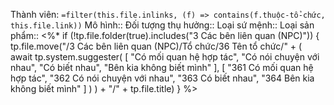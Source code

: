 Thành viên: `=filter(this.file.inlinks, (f) => contains(f.thuộc-tổ-chức, this.file.link))`
Mô hình::
Đối tượng thụ hưởng::
Loại sứ mệnh::
Loại sản phẩm::
<%* if (!tp.file.folder(true).includes("3 Các bên liên quan (NPC)")) {
	tp.file.move("/3 Các bên liên quan (NPC)/Tổ chức/36 Tên tổ chức/" + (
		await tp.system.suggester(
			[ "Có mối quan hệ hợp tác", "Có nói chuyện với nhau", "Có biết nhau", "Bên kia không biết mình" ], 
			[ "361 Có mối quan hệ hợp tác", "362 Có nói chuyện với nhau", "363 Có biết nhau", "364 Bên kia không biết mình" ]
		)
	)  + "/" + tp.file.title)
} %>
